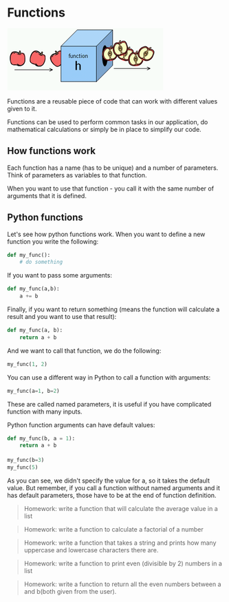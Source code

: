 # Functions

![Function](./img/function.png)

Functions are a reusable piece of code that can work with different values given to it.

Functions can be used to perform common tasks in our application, do mathematical calculations or simply be in place to simplify our code.

## How functions work

Each function has a name (has to be unique) and a number of parameters. Think of parameters as variables to that function.

When you want to use that function - you call it with the same number of arguments that it is defined.

## Python functions
Let's see how python functions work. When you want to define a new function you write the following:
```python
def my_func():
    # do something
```

If you want to pass some arguments:
```python
def my_func(a,b):
    a += b
```

Finally, if you want to return something (means the function will calculate a result and you want to use that result):
```python
def my_func(a, b):
    return a + b
```

And we want to call that function, we do the following:
```python
my_func(1, 2)
```

You can use a different way in Python to call a function with arguments:
```python
my_func(a=1, b=2)
```
These are called named parameters, it is useful if you have complicated function with many inputs.

Python function arguments can have default values:
```python
def my_func(b, a = 1):
    return a + b

my_func(b=3)
my_func(5)
```
As you can see, we didn't specify the value for a, so it takes the default value. But remember, if you call a function without named arguments and it has default parameters, those have to be at the end of function definition.

> Homework: write a function that will calculate the average value in a list

> Homework: write a function to calculate a factorial of a number

> Homework: write a function that takes a string and prints how many uppercase and lowercase characters there are.

> Homework: write a function to print even (divisible by 2) numbers in a list

> Homework: write a function to return all the even numbers between a and b(both given from the user).